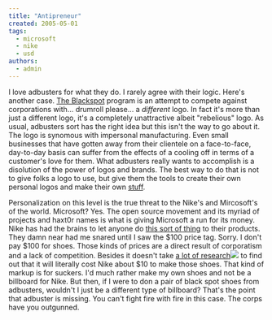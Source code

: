 ```yaml
---
title: "Antipreneur"
created: 2005-05-01
tags: 
  - microsoft
  - nike
  - usd
authors: 
  - admin
---
```


I love adbusters for what they do. I rarely agree with their logic. Here's another case. [The Blackspot](http://adbusters.org/metas/politico/antipreneur/) program is an attempt to compete against corporations with... drumroll please... a _different_ logo. In fact it's more than just a different logo, it's a completely unattractive albeit "rebelious" logo. As usual, adbusters sort has the right idea but this isn't the way to go about it. The logo is synomous with impersonal manufacturing. Even small businesses that have gotten away from their clientele on a face-to-face, day-to-day basis can suffer from the effects of a cooling off in terms of a customer's love for them. What adbusters really wants to accomplish is a disolution of the power of logos and brands. The best way to do that is not to give folks a logo to use, but give them the tools to create their own personal logos and make their own [stuff](http://www.cafepress.com).

Personalization on this level is the true threat to the Nike's and Mircosoft's of the world. Microsoft? Yes. The open source movement and its myriad of projects and haxt0r names is what is giving Microsoft a run for its money. Nike has had the brains to let anyone do [this sort of thing](http://nikeid.nike.com) to their products. They damn near had me snared until I saw the $100 price tag. Sorry. I don't pay $100 for shoes. Those kinds of prices are a direct result of corporatism and a lack of competition. Besides it doesn't take [a lot of research](http://www.amazon.com/exec/obidos/redirect?tag=wwwrussellwar-20&creative=9325&camp=1789&link_code=ur2&path=tg/detail/-/0312421435/qid=1114979805/sr=8-1/ref=pd_csp_1?v=glance%26s=books%26n=507846)![](http://www.assoc-amazon.com/e/ir?t=wwwrussellwar-20&l=ur2&o=1) to find out that it will literally cost Nike about $10 to make those shoes. That kind of markup is for suckers. I'd much rather make my own shoes and not be a billboard for Nike. But then, if I were to don a pair of black spot shoes from adbusters, wouldn't I just be a different type of billboard? That's the point that adbuster is missing. You can't fight fire with fire in this case. The corps have you outgunned.
